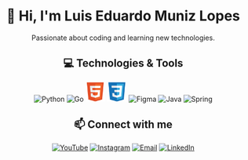<!-- Seção de Introdução -->
<h1 align="center">👋 Hi, I'm Luis Eduardo Muniz Lopes</h1>
<p align="center">
  Passionate about coding and learning new technologies.
</p>

<!-- Seção de Tecnologias -->
<h2 align="center">💻 Technologies & Tools</h2>
<p align="center">
  <img src="https://cdn.jsdelivr.net/gh/devicons/devicon/icons/python/python-original.svg" alt="Python" width="40" height="40">
  <img src="https://cdn.jsdelivr.net/gh/devicons/devicon/icons/go/go-original-wordmark.svg" alt="Go" width="40" height="40">
  <img src="https://raw.githubusercontent.com/devicons/devicon/master/icons/html5/html5-original.svg" alt="HTML5" width="40" height="40">
  <img src="https://raw.githubusercontent.com/devicons/devicon/master/icons/css3/css3-original.svg" alt="CSS3" width="40" height="40">
  <img src="https://cdn.jsdelivr.net/gh/devicons/devicon/icons/figma/figma-original.svg" alt="Figma" width="40" height="40">
  <img src="https://cdn.jsdelivr.net/gh/devicons/devicon/icons/java/java-original.svg" alt="Java" width="40" height="40">
  <img src="https://cdn.jsdelivr.net/gh/devicons/devicon/icons/spring/spring-original.svg" alt="Spring" width="40" height="40">
</p>

<!-- Seção de Contato -->
<h2 align="center">📫 Connect with me</h2>
<p align="center">
  <a href="https://www.youtube.com/@churchofjesuschrist"><img src="https://img.shields.io/badge/YouTube-FF0000?style=for-the-badge&logo=youtube&logoColor=white" alt="YouTube"></a>
  <a href="https://www.instagram.com/logo_ot/"><img src="https://img.shields.io/badge/-Instagram-%23E4405F?style=for-the-badge&logo=instagram&logoColor=white" alt="Instagram"></a>
  <a href="mailto:leialopesgemeos2016@gmail.com"><img src="https://img.shields.io/badge/-Gmail-%23333?style=for-the-badge&logo=gmail&logoColor=white" alt="Email"></a>
  <a href="https://linkedin.com/in/luis-eduardo-muniz-lopes-83b80a232/"><img src="https://img.shields.io/badge/-LinkedIn-%230077B5?style=for-the-badge&logo=linkedin&logoColor=white" alt="LinkedIn"></a>
</p>
